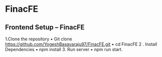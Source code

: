 # FinacFE

## Frontend Setup – FinacFE

1.Clone the repository
• Git clone https://github.com/YogeshBasavaraju97/FinacFE.git
• cd FinacFE
2 . Install Dependencies
• npm install 3. Run server
• npm run start.
